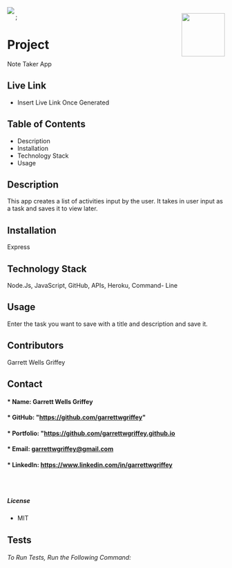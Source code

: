 

  <img align="left" src= "https://img.shields.io/badge/License-MIT-green">

  <img align="right" width="100" height="100" src="https://avatars.githubusercontent.com/u/59263270?">;

  
# **Project** 
Note Taker App

## Live Link 
* Insert Live Link Once Generated

##  **Table of Contents**
* Description
* Installation
* Technology Stack
* Usage

## **Description**
This app creates a list of activities input by the user. It takes in user input as a task and saves it to view later.
## **Installation**
Express
## **Technology Stack**
Node.Js, JavaScript, GitHub, APIs, Heroku, Command- Line
## **Usage**
Enter the task you want to save with a title and description and save it.
## **Contributors**
Garrett Wells Griffey
## **Contact**
#### * Name: Garrett Wells Griffey
#### * GitHub: "https://github.com/garrettwgriffey" 
#### * Portfolio: "https://github.com/garrettwgriffey.github.io
#### * Email: [garrettwgriffey@gmail.com](garrettwgriffey@gmail.com)
#### * LinkedIn: https://www.linkedin.com/in/garrettwgriffey

## 

<br />

##### **License** 
* MIT
## Tests
###### To Run Tests, Run the Following Command: 

